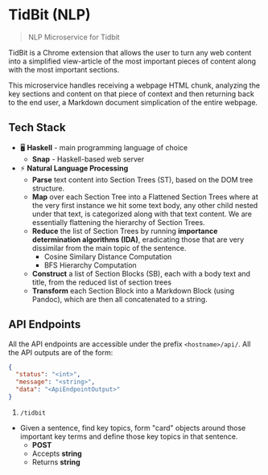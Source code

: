 # TidBit (NLP)
> NLP Microservice for Tidbit

TidBit is a Chrome extension that allows the user to turn any web content into a simplified view-article of the most important pieces of content along with the most important sections.

This microservice handles receiving a webpage HTML chunk, analyzing the key sections and content on that piece of context and then returning back to the end user, a Markdown document simplication of the entire webpage.

## Tech Stack
* 🖥️ **Haskell** - main programming language of choice
  * **Snap** - Haskell-based web server
* ⚡ **Natural Language Processing**
  * **Parse** text content into Section Trees (ST), based on the DOM tree structure.
  * **Map** over each Section Tree into a Flattened Section Trees where at the very first instance we hit some text body, any other child nested under that text, is categorized along with that text content. We are essentially flattening the hierarchy of Section Trees.
  * **Reduce** the list of Section Trees by running **importance determination algorithms (IDA)**, eradicating those that are very dissimilar from the main topic of the sentence.
    * Cosine Similary Distance Computation
    * BFS Hierarchy Computation
  * **Construct** a list of Section Blocks (SB), each with a body text and title, from the reduced list of section trees
  * **Transform** each Section Block into a Markdown Block (using Pandoc), which are then all concatenated to a string.


## API Endpoints

All the API endpoints are accessible under the prefix `<hostname>/api/`. All the API outputs are of the form:

```json
{
  "status": "<int>",
  "message": "<string>",
  "data": "<ApiEndpointOutput>"
}
```

1. `/tidbit`
  * Given a sentence, find key topics, form "card" objects around those important key terms and define those key topics in that sentence.
    * **POST**
    * Accepts **string**
    * Returns **string**

